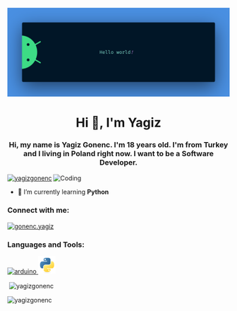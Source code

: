 [![MasterHead](https://raw.githubusercontent.com/ahmadhassan7/ahmadhassan7/master/resources/banner.png)](https://rishavchanda.io)
<h1 align="center">Hi 👋, I'm Yagiz</h1>
<h3 align="center">Hi, my name is Yagiz Gonenc. I'm 18 years old. I'm from Turkey and I living in Poland right now. I want to be a Software Developer.</h3>
<img align="right" alt="Coding" width="400" src="https://cdn.dribbble.com/users/1162077/screenshots/3848914/programmer.gif">

<p align="left"> <a href="https://github.com/ryo-ma/github-profile-trophy"><img src="https://github-profile-trophy.vercel.app/?username=yagizgonenc" alt="yagizgonenc" /></a> </p>

- 🌱 I’m currently learning **Python**

<h3 align="left">Connect with me:</h3>
<p align="left">
<a href="https://instagram.com/gonenc.yagiz" target="blank"><img align="center" src="https://raw.githubusercontent.com/rahuldkjain/github-profile-readme-generator/master/src/images/icons/Social/instagram.svg" alt="gonenc.yagiz" height="30" width="40" /></a>
</p>

<h3 align="left">Languages and Tools:</h3>
<p align="left"> <a href="https://www.arduino.cc/" target="_blank" rel="noreferrer"> <img src="https://cdn.worldvectorlogo.com/logos/arduino-1.svg" alt="arduino" width="40" height="40"/> </a> <a href="https://www.python.org" target="_blank" rel="noreferrer"> <img src="https://raw.githubusercontent.com/devicons/devicon/master/icons/python/python-original.svg" alt="python" width="40" height="40"/> </a> </p>

<p>&nbsp;<img align="center" src="https://github-readme-stats.vercel.app/api?username=yagizgonenc&show_icons=true&locale=en" alt="yagizgonenc" /></p>

<p><img align="center" src="https://github-readme-streak-stats.herokuapp.com/?user=yagizgonenc&" alt="yagizgonenc" /></p>
<!---
YagizGonenc/YagizGonenc is a ✨ special ✨ repository because its `README.md` (this file) appears on your GitHub profile.
You can click the Preview link to take a look at your changes.
--->
